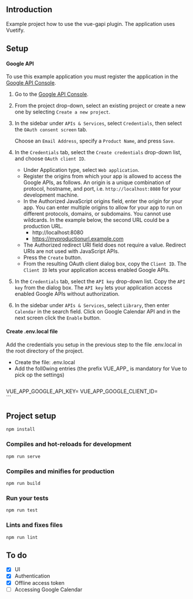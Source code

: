 
  
  
## Introduction  
  
Example project how to use the vue-gapi plugin. The application uses Vuetify.  
  
## Setup    
 #### Google API    
 To use this example application you must register the application in the [Google API Console](https://console.developers.google.com/).     
    
1. Go to the [Google API Console](https://console.developers.google.com/).    
2. From the project drop-down, select an existing project or create a new one by selecting `Create a new project`.    
3. In the sidebar under `APIs & Services`, select `Credentials`, then select the `OAuth consent screen` tab.  
  
    Choose an `Email Address`, specify a `Product Name`, and press `Save`.    
      
4. In the `Credentials` tab, select the `Create credentials` drop-down list, and choose `OAuth client ID`.  
  
   - Under Application type, select `Web application`.     
   - Register the origins from which your app is allowed to access the Google APIs, as follows. An origin is a unique combination of protocol, hostname, and port, i.e. `http://localhost:8080` for your development machine.  
   - In the Authorized JavaScript origins field, enter the origin for your app. You can enter multiple origins to allow for your app to run on different protocols, domains, or subdomains. You cannot use wildcards. In the example below, the second URL could be a production URL.    
      - http://localhost:8080    
      - https://myproductionurl.example.com    
   - The Authorized redirect URI field does not require a value. Redirect URIs are not used with JavaScript APIs.    
   - Press the `Create` button.    
   - From the resulting OAuth client dialog box, copy the `Client ID`. The `Client ID` lets your application access enabled Google APIs.  
  
5. In the `Credentials` tab, select the `API key` drop-down list. Copy the `API key` from the dialog box. The `API key` lets your application access enabled Google APIs without authorization.  
6. In the sidebar under `APIs & Services`, select `Library`, then enter `Calendar` in the search field. Click on Google Calendar API and in the next screen click the `Enable` button.  
   
#### Create .env.local file    
 Add the credentials you setup in the previous step to the file .env.local in the root directory of the project.    
    
- Create the file: .env.local    
- Add the foll0wing entries (the prefix VUE_APP_ is mandatory for Vue to pick op the settings)    
    ```  
 VUE_APP_GOOGLE_API_KEY=<the API Key you created>    VUE_APP_GOOGLE_CLIENT_ID=<the Client ID of the credentials you created>    
    ```  
  
## Project setup    
 ``` npm install ```    
 ### Compiles and hot-reloads for development    
 ``` npm run serve ```    
 ### Compiles and minifies for production    
 ``` npm run build ```    
 ### Run your tests    
 ``` npm run test ```    
 ### Lints and fixes files    
 ``` npm run lint ```  
  
## To do
 - [x] UI
 - [x] Authentication
 - [x] Offline access token
 - [ ] Accessing Google Calendar
